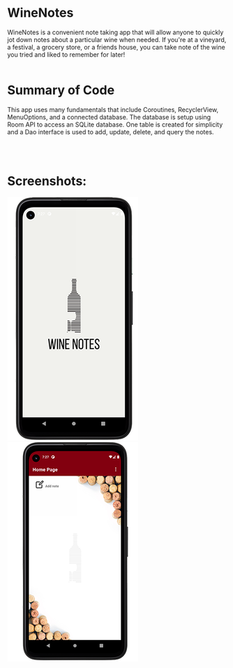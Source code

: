 # WineNotes 
WineNotes is a convenient note taking app that will allow anyone to quickly jot down notes
about a particular wine when needed. If you're at a vineyard, a festival, a grocery store, or a
friends house, you can take note of the wine you tried and liked to remember for later!
<br />
<br />

# Summary of Code
This app uses many fundamentals that include Coroutines, RecyclerView, MenuOptions, and a connected 
database. The database is setup using Room API to access an SQLite database. One table is created 
for simplicity and a Dao interface is used to add, update, delete, and query the notes. 

<br />
<br />

# Screenshots:
![Splash Screen](/screenshots/splash2.png?raw=true "Splash Screen")
<br />
![Home Screen](/screenshots/home.png?raw=true "Home Screen")